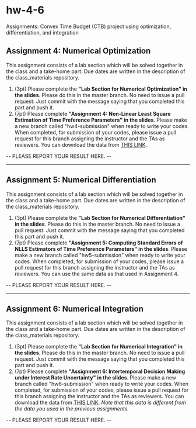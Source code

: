 # hw-4-6
Assignments: Convex Time Budget (CTB) project using optimization, differentiation, and integration

## Assignment 4: Numerical Optimization
This assignment consists of a lab section which will be solved together in the class and a take-home part. Due dates are written in the description of the class_materials repository.

1. (3pt) Please complete the **"Lab Section for Numerical Optimization" in the slides**. Please do this in the master branch. No need to issue a pull request. Just commit with the message saying that you completed this part and push it.
1. (7pt) Please complete **"Assignment 4: Non-Linear Least Square Estimation of Time Preference Parameters" in the slides**. Please make a new branch called "hw4-submission" when ready to write your codes. When completed, for submission of your codes, please issue a pull request for this branch assigning the instructor and the TAs as reviewers. You can download the data from [THIS LINK](https://www.dropbox.com/s/m9tuw3v4671y34g/ctb_sample.dta?dl=0).

-- PLEASE REPORT YOUR RESULT HERE. --

---
## Assignment 5: Numerical Differentiation
This assignment consists of a lab section which will be solved together in the class and a take-home part. Due dates are written in the description of the class_materials repository. 

1. (3pt) Please complete the **"Lab Section for Numerical Differentiation" in the slides**. Please do this in the master branch. No need to issue a pull request. Just commit with the message saying that you completed this part and push it.
1. (7pt) Please complete **"Assignment 5: Computing Standard Errors of NLLS Estimators of Time Preference Parameters" in the slides**. Please make a new branch called "hw5-submission" when ready to write your codes. When completed, for submission of your codes, please issue a pull request for this branch assigning the instructor and the TAs as reviewers. You can use the same data as that used in Assignment 4. 


-- PLEASE REPORT YOUR RESULT HERE. --

---
## Assignment 6: Numerical Integration
This assignment consists of a lab section which will be solved together in the class and a take-home part. Due dates are written in the description of the class_materials repository. 

1. (3pt) Please complete the **"Lab Section for Numerical Integration" in the slides**. Please do this in the master branch. No need to issue a pull request. Just commit with the message saying that you completed this part and push it.
1. (7pt) Please complete **"Assignment 6: Intertemporal Decision Making under Interest Rate Uncertainty" in the slides**. Please make a new branch called "hw6-submission" when ready to write your codes. When completed, for submission of your codes, please issue a pull request for this branch assigning the instructor and the TAs as reviewers. You can download the data from [THIS LINK](https://www.dropbox.com/s/bitu93ejbt1ng7o/ctb_sample_new.dta?dl=0). *Note that this data is different from the data you used in the previous assignments.*


-- PLEASE REPORT YOUR RESULT HERE. --
